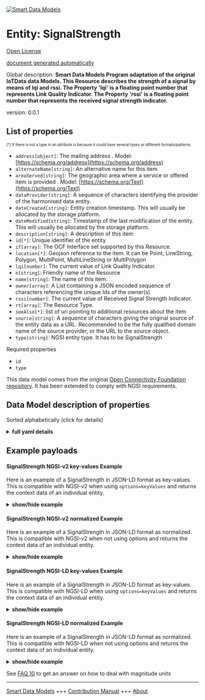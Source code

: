 <!-- 10-Header -->  
[![Smart Data Models](https://smartdatamodels.org/wp-content/uploads/2022/01/SmartDataModels_logo.png "Logo")](https://smartdatamodels.org)  
Entity: SignalStrength  
======================<!-- /10-Header -->  
<!-- 15-License -->  
[Open License](https://github.com/smart-data-models//dataModel.OCF/blob/master/SignalStrength/LICENSE.md)  
[document generated automatically](https://docs.google.com/presentation/d/e/2PACX-1vTs-Ng5dIAwkg91oTTUdt8ua7woBXhPnwavZ0FxgR8BsAI_Ek3C5q97Nd94HS8KhP-r_quD4H0fgyt3/pub?start=false&loop=false&delayms=3000#slide=id.gb715ace035_0_60)  
<!-- /15-License -->  
<!-- 20-Description -->  
Global description: **Smart Data Models Program adaptation of the original IoTData data Models. This Resource describes the strength of a signal by means of lqi and rssi. The Property 'lqi' is a floating point number that represents Link Quality Indicator. The Property 'rssi' is a floating point number that represents the received signal strength indicator.**  
version: 0.0.1  
<!-- /20-Description -->  
<!-- 30-PropertiesList -->  

## List of properties  

<sup><sub>[*] If there is not a type in an attribute is because it could have several types or different formats/patterns</sub></sup>  
- `address[object]`: The mailing address  . Model: [https://schema.org/address](https://schema.org/address)- `alternateName[string]`: An alternative name for this item  - `areaServed[string]`: The geographic area where a service or offered item is provided  . Model: [https://schema.org/Text](https://schema.org/Text)- `dataProvider[string]`: A sequence of characters identifying the provider of the harmonised data entity.  - `dateCreated[string]`: Entity creation timestamp. This will usually be allocated by the storage platform.  - `dateModified[string]`: Timestamp of the last modification of the entity. This will usually be allocated by the storage platform.  - `description[string]`: A description of this item  - `id[*]`: Unique identifier of the entity  - `if[array]`: The OCF Interface set supported by this Resource.  - `location[*]`: Geojson reference to the item. It can be Point, LineString, Polygon, MultiPoint, MultiLineString or MultiPolygon  - `lqi[number]`: The current value of Link Quality Indicator.  - `n[string]`: Friendly name of the Resource  - `name[string]`: The name of this item.  - `owner[array]`: A List containing a JSON encoded sequence of characters referencing the unique Ids of the owner(s)  - `rssi[number]`: The current value of Received Signal Strength Indicator.  - `rt[array]`: The Resource Type.  - `seeAlso[*]`: list of uri pointing to additional resources about the item  - `source[string]`: A sequence of characters giving the original source of the entity data as a URL. Recommended to be the fully qualified domain name of the source provider, or the URL to the source object.  - `type[string]`: NGSI entity type. It has to be SignalStrength  <!-- /30-PropertiesList -->  
<!-- 35-RequiredProperties -->  
Required properties  
- `id`  - `type`  <!-- /35-RequiredProperties -->  
<!-- 40-RequiredProperties -->  
This data model comes from the original [Open Connectivity Foundation repository](https://github.com/openconnectivityfoundation/IoTDataModels). It has been extended to comply with NGSI requirements.  
<!-- /40-RequiredProperties -->  
<!-- 50-DataModelHeader -->  
## Data Model description of properties  
Sorted alphabetically (click for details)  
<!-- /50-DataModelHeader -->  
<!-- 60-ModelYaml -->  
<details><summary><strong>full yaml details</strong></summary>    
```yaml  
SignalStrength:    
  description: 'Smart Data Models Program adaptation of the original IoTData data Models. This Resource describes the strength of a signal by means of lqi and rssi. The Property ''lqi'' is a floating point number that represents Link Quality Indicator. The Property ''rssi'' is a floating point number that represents the received signal strength indicator.'    
  properties:    
    address:    
      description: 'The mailing address'    
      properties:    
        addressCountry:    
          description: 'Property. The country. For example, Spain. Model:''https://schema.org/addressCountry'''    
          type: string    
        addressLocality:    
          description: 'Property. The locality in which the street address is, and which is in the region. Model:''https://schema.org/addressLocality'''    
          type: string    
        addressRegion:    
          description: 'Property. The region in which the locality is, and which is in the country. Model:''https://schema.org/addressRegion'''    
          type: string    
        postOfficeBoxNumber:    
          description: 'Property. The post office box number for PO box addresses. For example, 03578. Model:''https://schema.org/postOfficeBoxNumber'''    
          type: string    
        postalCode:    
          description: 'Property. The postal code. For example, 24004. Model:''https://schema.org/https://schema.org/postalCode'''    
          type: string    
        streetAddress:    
          description: 'Property. The street address. Model:''https://schema.org/streetAddress'''    
          type: string    
      type: object    
      x-ngsi:    
        model: https://schema.org/address    
        type: Property    
    alternateName:    
      description: 'An alternative name for this item'    
      type: string    
      x-ngsi:    
        type: Property    
    areaServed:    
      description: 'The geographic area where a service or offered item is provided'    
      type: string    
      x-ngsi:    
        model: https://schema.org/Text    
        type: Property    
    dataProvider:    
      description: 'A sequence of characters identifying the provider of the harmonised data entity.'    
      type: string    
      x-ngsi:    
        type: Property    
    dateCreated:    
      description: 'Entity creation timestamp. This will usually be allocated by the storage platform.'    
      format: date-time    
      type: string    
      x-ngsi:    
        type: Property    
    dateModified:    
      description: 'Timestamp of the last modification of the entity. This will usually be allocated by the storage platform.'    
      format: date-time    
      type: string    
      x-ngsi:    
        type: Property    
    description:    
      description: 'A description of this item'    
      type: string    
      x-ngsi:    
        type: Property    
    id:    
      anyOf: &signalstrength_-_properties_-_owner_-_items_-_anyof    
        - description: 'Property. Identifier format of any NGSI entity'    
          maxLength: 256    
          minLength: 1    
          pattern: ^[\w\-\.\{\}\$\+\*\[\]`|~^@!,:\\]+$    
          type: string    
        - description: 'Property. Identifier format of any NGSI entity'    
          format: uri    
          type: string    
      description: 'Unique identifier of the entity'    
      x-ngsi:    
        type: Property    
    if:    
      description: 'The OCF Interface set supported by this Resource.'    
      items:    
        enum:    
          - oic.if.s    
          - oic.if.baseline    
        type: string    
      minItems: 2    
      readOnly: true    
      type: array    
      uniqueItems: true    
      x-ngsi:    
        type: Property    
    location:    
      description: 'Geojson reference to the item. It can be Point, LineString, Polygon, MultiPoint, MultiLineString or MultiPolygon'    
      oneOf:    
        - description: 'GeoProperty. Geojson reference to the item. Point'    
          properties:    
            bbox:    
              items:    
                type: number    
              minItems: 4    
              type: array    
            coordinates:    
              items:    
                type: number    
              minItems: 2    
              type: array    
            type:    
              enum:    
                - Point    
              type: string    
          required:    
            - type    
            - coordinates    
          title: 'GeoJSON Point'    
          type: object    
        - description: 'GeoProperty. Geojson reference to the item. LineString'    
          properties:    
            bbox:    
              items:    
                type: number    
              minItems: 4    
              type: array    
            coordinates:    
              items:    
                items:    
                  type: number    
                minItems: 2    
                type: array    
              minItems: 2    
              type: array    
            type:    
              enum:    
                - LineString    
              type: string    
          required:    
            - type    
            - coordinates    
          title: 'GeoJSON LineString'    
          type: object    
        - description: 'GeoProperty. Geojson reference to the item. Polygon'    
          properties:    
            bbox:    
              items:    
                type: number    
              minItems: 4    
              type: array    
            coordinates:    
              items:    
                items:    
                  items:    
                    type: number    
                  minItems: 2    
                  type: array    
                minItems: 4    
                type: array    
              type: array    
            type:    
              enum:    
                - Polygon    
              type: string    
          required:    
            - type    
            - coordinates    
          title: 'GeoJSON Polygon'    
          type: object    
        - description: 'GeoProperty. Geojson reference to the item. MultiPoint'    
          properties:    
            bbox:    
              items:    
                type: number    
              minItems: 4    
              type: array    
            coordinates:    
              items:    
                items:    
                  type: number    
                minItems: 2    
                type: array    
              type: array    
            type:    
              enum:    
                - MultiPoint    
              type: string    
          required:    
            - type    
            - coordinates    
          title: 'GeoJSON MultiPoint'    
          type: object    
        - description: 'GeoProperty. Geojson reference to the item. MultiLineString'    
          properties:    
            bbox:    
              items:    
                type: number    
              minItems: 4    
              type: array    
            coordinates:    
              items:    
                items:    
                  items:    
                    type: number    
                  minItems: 2    
                  type: array    
                minItems: 2    
                type: array    
              type: array    
            type:    
              enum:    
                - MultiLineString    
              type: string    
          required:    
            - type    
            - coordinates    
          title: 'GeoJSON MultiLineString'    
          type: object    
        - description: 'GeoProperty. Geojson reference to the item. MultiLineString'    
          properties:    
            bbox:    
              items:    
                type: number    
              minItems: 4    
              type: array    
            coordinates:    
              items:    
                items:    
                  items:    
                    items:    
                      type: number    
                    minItems: 2    
                    type: array    
                  minItems: 4    
                  type: array    
                type: array    
              type: array    
            type:    
              enum:    
                - MultiPolygon    
              type: string    
          required:    
            - type    
            - coordinates    
          title: 'GeoJSON MultiPolygon'    
          type: object    
      x-ngsi:    
        type: GeoProperty    
    lqi:    
      description: 'The current value of Link Quality Indicator.'    
      readOnly: true    
      type: number    
      x-ngsi:    
        type: Property    
    n:    
      description: 'Friendly name of the Resource'    
      maxLength: 64    
      readOnly: true    
      type: string    
      x-ngsi:    
        type: Property    
    name:    
      description: 'The name of this item.'    
      type: string    
      x-ngsi:    
        type: Property    
    owner:    
      description: 'A List containing a JSON encoded sequence of characters referencing the unique Ids of the owner(s)'    
      items:    
        anyOf: *signalstrength_-_properties_-_owner_-_items_-_anyof    
        description: 'Property. Unique identifier of the entity'    
      type: array    
      x-ngsi:    
        type: Property    
    rssi:    
      description: 'The current value of Received Signal Strength Indicator.'    
      readOnly: true    
      type: number    
      x-ngsi:    
        type: Property    
    rt:    
      description: 'The Resource Type.'    
      items:    
        enum:    
          - oic.r.signalstrength    
        maxLength: 64    
        type: string    
      minItems: 1    
      readOnly: true    
      type: array    
      uniqueItems: true    
      x-ngsi:    
        type: Property    
    seeAlso:    
      description: 'list of uri pointing to additional resources about the item'    
      oneOf:    
        - items:    
            format: uri    
            type: string    
          minItems: 1    
          type: array    
        - format: uri    
          type: string    
      x-ngsi:    
        type: Property    
    source:    
      description: 'A sequence of characters giving the original source of the entity data as a URL. Recommended to be the fully qualified domain name of the source provider, or the URL to the source object.'    
      type: string    
      x-ngsi:    
        type: Property    
    type:    
      description: 'NGSI entity type. It has to be SignalStrength'    
      enum:    
        - SignalStrength    
      type: string    
      x-ngsi:    
        type: Property    
  required:    
    - id    
    - type    
  type: object    
  x-derived-from: https://github.com/OpenInterConnect/IoTDataModels/blob/master/SignalStrengthResURI.swagger.json    
  x-disclaimer: 'Redistribution and use in source and binary forms, with or without modification, are permitted  provided that the license conditions are met. Copyleft (c) 2021 Contributors to Smart Data Models Program'    
  x-license-url: https://github.com/smart-data-models/dataModel.OCF/blob/master/SignalStrength/LICENSE.md    
  x-model-schema: https://smart-data-models.github.io/dataModel.IoTDataModels/SignalStrength/schema.json    
  x-model-tags: OCF    
  x-version: 0.0.1    
```  
</details>    
<!-- /60-ModelYaml -->  
<!-- 70-MiddleNotes -->  
<!-- /70-MiddleNotes -->  
<!-- 80-Examples -->  
## Example payloads    
#### SignalStrength NGSI-v2 key-values Example    
Here is an example of a SignalStrength in JSON-LD format as key-values. This is compatible with NGSI-v2 when  using `options=keyValues` and returns the context data of an individual entity.  
<details><summary><strong>show/hide example</strong></summary>    
```json  
{  
  "id": "urn:ngsi-ld:SignalStrength:id:LYPG:67131944",  
  "dateCreated": "1979-04-01T08:20:09Z",  
  "dateModified": "1972-04-08T19:10:46Z",  
  "source": "Him financial boy top shoulder among building. Special easy against myself.",  
  "name": "Issue tax executive edge risk event human. Physical science treat give put check.",  
  "alternateName": "About tax century late control focus law son. Smile movie recent after partner everything popular model. Feeling building center blue free recent.",  
  "description": "Fight bag listen police. Dog baby finally movement pressure almost.",  
  "dataProvider": "Option price contain nice. Pattern find data fear. Husband ball same play.",  
  "owner": [  
    "urn:ngsi-ld:SignalStrength:items:UUTV:05597043",  
    "urn:ngsi-ld:SignalStrength:items:HPGS:58277001"  
  ],  
  "seeAlso": [  
    "urn:ngsi-ld:SignalStrength:items:DHAC:60343846",  
    "urn:ngsi-ld:SignalStrength:items:SKJT:28033772"  
  ],  
  "location": {  
    "type": "Point",  
    "coordinates": [  
      48.4533765,  
      -149.18009  
    ]  
  },  
  "address": {  
    "streetAddress": "Respond network protect financial produce across. Should call direction protect employee. Including wind indeed.",  
    "addressLocality": "Type people those create apply share trip about. Management national another pattern age consumer follow over.",  
    "addressRegion": "Late site worry north suggest play yard result. Will peace Congress resource level require. Character chair within close.",  
    "addressCountry": "Southern decision food sound. Along take kid assume. See simple miss in.",  
    "postalCode": "Set seem condition yeah fly. Could growth toward mean court two. Situation skill raise big.",  
    "postOfficeBoxNumber": "Reduce glass what mother tough second. Break key strong partner stock."  
  },  
  "areaServed": "Trial idea daughter American mention. Cold level sport charge."  
}  
```  
</details>  
#### SignalStrength NGSI-v2 normalized Example    
Here is an example of a SignalStrength in JSON-LD format as normalized. This is compatible with NGSI-v2 when not using options and returns the context data of an individual entity.  
<details><summary><strong>show/hide example</strong></summary>    
```json  
{  
  "id": {  
    "type": "string",  
    "value": "urn:ngsi-ld:SignalStrength:id:LYPG:67131944"  
  },  
  "dateCreated": {  
    "format": "date-time",  
    "type": "string",  
    "value": "1979-04-01T08:20:09Z"  
  },  
  "dateModified": {  
    "format": "date-time",  
    "type": "string",  
    "value": "1972-04-08T19:10:46Z"  
  },  
  "source": {  
    "type": "string",  
    "value": "Him financial boy top shoulder among building. Special easy against myself."  
  },  
  "name": {  
    "type": "string",  
    "value": "Issue tax executive edge risk event human. Physical science treat give put check."  
  },  
  "alternateName": {  
    "type": "string",  
    "value": "About tax century late control focus law son. Smile movie recent after partner everything popular model. Feeling building center blue free recent."  
  },  
  "description": {  
    "type": "string",  
    "value": "Fight bag listen police. Dog baby finally movement pressure almost."  
  },  
  "dataProvider": {  
    "type": "string",  
    "value": "Option price contain nice. Pattern find data fear. Husband ball same play."  
  },  
  "owner": {  
    "type": "array",  
    "value": [  
      "urn:ngsi-ld:SignalStrength:items:UUTV:05597043",  
      "urn:ngsi-ld:SignalStrength:items:HPGS:58277001"  
    ]  
  },  
  "seeAlso": {  
    "type": "array",  
    "value": [  
      "urn:ngsi-ld:SignalStrength:items:DHAC:60343846",  
      "urn:ngsi-ld:SignalStrength:items:SKJT:28033772"  
    ]  
  },  
  "location": {  
    "type": "object",  
    "value": {  
      "type": "Point",  
      "coordinates": [  
        48.4533765,  
        -149.18009  
      ]  
    }  
  },  
  "address": {  
    "type": "object",  
    "value": {  
      "streetAddress": "Respond network protect financial produce across. Should call direction protect employee. Including wind indeed.",  
      "addressLocality": "Type people those create apply share trip about. Management national another pattern age consumer follow over.",  
      "addressRegion": "Late site worry north suggest play yard result. Will peace Congress resource level require. Character chair within close.",  
      "addressCountry": "Southern decision food sound. Along take kid assume. See simple miss in.",  
      "postalCode": "Set seem condition yeah fly. Could growth toward mean court two. Situation skill raise big.",  
      "postOfficeBoxNumber": "Reduce glass what mother tough second. Break key strong partner stock."  
    }  
  },  
  "areaServed": {  
    "type": "string",  
    "value": "Trial idea daughter American mention. Cold level sport charge."  
  }  
}  
```  
</details>  
#### SignalStrength NGSI-LD key-values Example    
Here is an example of a SignalStrength in JSON-LD format as key-values. This is compatible with NGSI-LD when  using `options=keyValues` and returns the context data of an individual entity.  
<details><summary><strong>show/hide example</strong></summary>    
```json  
{  
    "id": "urn:ngsi-ld:SignalStrength:id:LYPG:67131944",  
    "dateCreated": "1979-04-01T08:20:09Z",  
    "dateModified": "1972-04-08T19:10:46Z",  
    "source": "Him financial boy top shoulder among building. Special easy against myself.",  
    "name": "Issue tax executive edge risk event human. Physical science treat give put check.",  
    "alternateName": "About tax century late control focus law son. Smile movie recent after partner everything popular model. Feeling building center blue free recent.",  
    "description": "Fight bag listen police. Dog baby finally movement pressure almost.",  
    "dataProvider": "Option price contain nice. Pattern find data fear. Husband ball same play.",  
    "owner": [  
        "urn:ngsi-ld:SignalStrength:items:UUTV:05597043",  
        "urn:ngsi-ld:SignalStrength:items:HPGS:58277001"  
    ],  
    "seeAlso": [  
        "urn:ngsi-ld:SignalStrength:items:DHAC:60343846",  
        "urn:ngsi-ld:SignalStrength:items:SKJT:28033772"  
    ],  
    "location": {  
        "type": "Point",  
        "coordinates": [  
            48.4533765,  
            -149.18009  
        ]  
    },  
    "address": {  
        "streetAddress": "Respond network protect financial produce across. Should call direction protect employee. Including wind indeed.",  
        "addressLocality": "Type people those create apply share trip about. Management national another pattern age consumer follow over.",  
        "addressRegion": "Late site worry north suggest play yard result. Will peace Congress resource level require. Character chair within close.",  
        "addressCountry": "Southern decision food sound. Along take kid assume. See simple miss in.",  
        "postalCode": "Set seem condition yeah fly. Could growth toward mean court two. Situation skill raise big.",  
        "postOfficeBoxNumber": "Reduce glass what mother tough second. Break key strong partner stock."  
    },  
    "areaServed": "Trial idea daughter American mention. Cold level sport charge.",  
    "@context": [  
        "https://smartdatamodels.org/context.jsonld",  
        "https://raw.githubusercontent.com/smart-data-models/dataModel.OCF/master/context.jsonld"  
    ]  
}  
```  
</details>  
#### SignalStrength NGSI-LD normalized Example    
Here is an example of a SignalStrength in JSON-LD format as normalized. This is compatible with NGSI-LD when not using options and returns the context data of an individual entity.  
<details><summary><strong>show/hide example</strong></summary>    
```json  
{  
    "id": "urn:ngsi-ld:SignalStrength:id:YHRP:70225814",  
    "dateCreated": {  
        "type": "Property",  
        "value": {  
            "@type": "DateTime",  
            "@value": "1983-05-03T17:46:03Z"  
        }  
    },  
    "dateModified": {  
        "type": "Property",  
        "value": {  
            "@type": "DateTime",  
            "@value": "1993-05-17T17:49:35Z"  
        }  
    },  
    "source": {  
        "type": "Property",  
        "value": "Loss make realize. Meeting walk college student us between car."  
    },  
    "name": {  
        "type": "Property",  
        "value": "Suggest represent feel bad learn save."  
    },  
    "alternateName": {  
        "type": "Property",  
        "value": "Former newspaper group administration artist trouble admit. Hit man improve movement improve whom. Effect however machine arrive although since response."  
    },  
    "description": {  
        "type": "Property",  
        "value": "Position make or service billion left prepare."  
    },  
    "dataProvider": {  
        "type": "Property",  
        "value": "Name model at guy machine. Pretty trade discuss cultural fill although focus. Town project power memory produce."  
    },  
    "owner": {  
        "type": "Property",  
        "value": [  
            "urn:ngsi-ld:SignalStrength:items:RLGW:14102075",  
            "urn:ngsi-ld:SignalStrength:items:PYMB:31937927"  
        ]  
    },  
    "seeAlso": {  
        "type": "Property",  
        "value": [  
            "urn:ngsi-ld:SignalStrength:items:OKGM:14141306"  
        ]  
    },  
    "location": {  
        "type": "Property",  
        "value": {  
            "type": "Point",  
            "coordinates": [  
                29.1792985,  
                78.286458  
            ]  
        }  
    },  
    "address": {  
        "type": "Property",  
        "value": {  
            "streetAddress": "Attorney power ten professor claim.",  
            "addressLocality": "Concern test arm full ahead star. Majority firm idea similar. Major partner cell man news particular southern.",  
            "addressRegion": "Meet concern wear nothing. Ten about fish.",  
            "addressCountry": "Responsibility sure major choice dream movie. North read like available. Deep book blood else deep.",  
            "postalCode": "Resource born last hope stock network. Ahead town school crime city similar. Rather interest see executive identify especially apply. Likely answer enough low sit high.",  
            "postOfficeBoxNumber": "Five bag him. It movement decide."  
        }  
    },  
    "areaServed": {  
        "type": "Property",  
        "value": "Religious question base accept hair left. Dark vote involve hotel."  
    },  
    "@context": [  
        "https://smartdatamodels.org/context.jsonld",  
        "https://raw.githubusercontent.com/smart-data-models/dataModel.OCF/master/context.jsonld"  
    ]  
}  
```  
</details><!-- /80-Examples -->  
<!-- 90-FooterNotes -->  
<!-- /90-FooterNotes -->  
<!-- 95-Units -->  
See [FAQ 10](https://smartdatamodels.org/index.php/faqs/) to get an answer on how to deal with magnitude units  
<!-- /95-Units -->  
<!-- 97-LastFooter -->  
---  
[Smart Data Models](https://smartdatamodels.org) +++ [Contribution Manual](https://bit.ly/contribution_manual) +++ [About](https://bit.ly/Introduction_SDM)<!-- /97-LastFooter -->  

